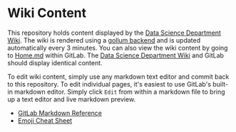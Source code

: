 
# Wiki Content

This repository holds content displayed by the [Data Science Department Wiki](https://datascience.cookcountyassessor.com/wiki). The wiki is rendered using a [gollum backend](https://gitlab.com/ccao-data-science---modeling/documentation/wiki_content/-/tree/master) and is updated automatically every 3 minutes. You can also view the wiki content by going to [Home.md](Home.md) within GitLab. The [Data Science Department Wiki](https://datascience.cookcountyassessor.com/wiki/) and GitLab should display identical content.

To edit wiki content, simply use any markdown text editor and commit back to this repository. To edit individual pages, it's easiest to use GitLab's built-in markdown editor. Simply click `Edit` from within a markdown file to bring up a text editor and live markdown preview.

 * [GitLab Markdown Reference](https://docs.gitlab.com/ee/user/markdown.html)
 * [Emoji Cheat Sheet](https://gist.github.com/rxaviers/7360908)
